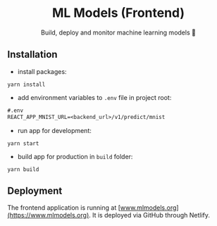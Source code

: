 <h1 align="center">ML Models (Frontend)</h1>
<p align="center">Build, deploy and monitor machine learning models 🤖</p>

## Installation

* install packages:

```shell
yarn install
```

* add environment variables to `.env` file in project root:

```txt
#.env
REACT_APP_MNIST_URL=<backend_url>/v1/predict/mnist
```

* run app for development:

```shell
yarn start
```

* build app for production in `build` folder:

```shell
yarn build
```

## Deployment

The frontend application is running at [www.mlmodels.org](https://www.mlmodels.org). It is deployed via GitHub through Netlify.

